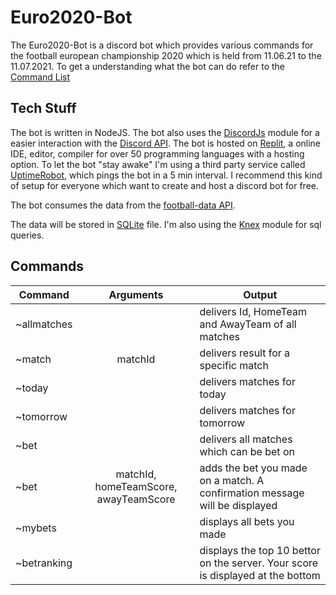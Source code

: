 # Euro2020-Bot
The Euro2020-Bot is a discord bot which provides various commands for the football european championship 2020 which is held from 11.06.21 to the 11.07.2021. 
To get a understanding what the bot can do refer to the [Command List](#commands)

## Tech Stuff
The bot is written in NodeJS. The bot also uses the [DiscordJs](https://discord.js.org/#/) module for a easier interaction with the [Discord API](https://discord.com/developers/docs/intro).
The bot is hosted on [Replit](https://replit.com/), a online IDE, editor, compiler for over 50 programming languages with a hosting option. 
To let the bot "stay awake" I'm using a third party service called [UptimeRobot](https://uptimerobot.com/), which pings the bot in a 5 min interval.
I recommend this kind of setup for everyone which want to create and host a discord bot for free.

The bot consumes the data from the [football-data API](https://www.football-data.org/).

The data will be stored in  [SQLite](https://www.sqlite.org/index.html) file. I'm also using the [Knex](https://knexjs.org/) module for sql queries. 

## Commands

| Command     | Arguments                            | Output                                                                         | 
|-------------|:------------------------------------:| -------------------------------------------------------------------------------|
|~allmatches  |                                      | delivers Id, HomeTeam and AwayTeam of all matches                              |
|~match       | matchId                              | delivers result for a specific match                                           |
|~today       |                                      | delivers matches for today                                                     |
|~tomorrow    |                                      | delivers matches for tomorrow                                                  |
|~bet         |                                      | delivers all matches which can be bet on                                       |
|~bet         | matchId, homeTeamScore, awayTeamScore| adds the bet you made on a match. A confirmation message will be displayed     |
|~mybets      |                                      | displays all bets you made                                                     |
|~betranking  |                                      | displays the top 10 bettor on the server. Your score is displayed at the bottom|


